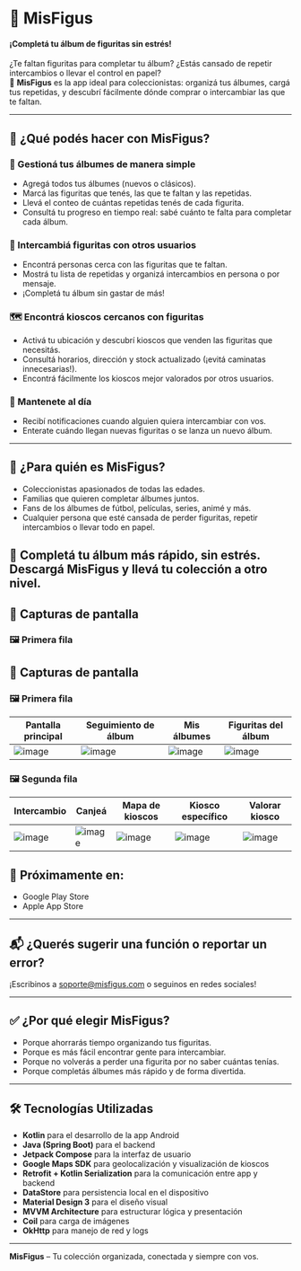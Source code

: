 # 📱 MisFigus

#### ¡Completá tu álbum de figuritas sin estrés!

¿Te faltan figuritas para completar tu álbum? ¿Estás cansado de repetir intercambios o llevar el control en papel?  
📲 **MisFigus** es la app ideal para coleccionistas: organizá tus álbumes, cargá tus repetidas, y descubrí fácilmente dónde comprar o intercambiar las que te faltan.

---

## 🧩 ¿Qué podés hacer con MisFigus?

### 📘 Gestioná tus álbumes de manera simple

- Agregá todos tus álbumes (nuevos o clásicos).
- Marcá las figuritas que tenés, las que te faltan y las repetidas.
- Llevá el conteo de cuántas repetidas tenés de cada figurita.
- Consultá tu progreso en tiempo real: sabé cuánto te falta para completar cada álbum.

### 🤝 Intercambiá figuritas con otros usuarios

- Encontrá personas cerca con las figuritas que te faltan.
- Mostrá tu lista de repetidas y organizá intercambios en persona o por mensaje.
- ¡Completá tu álbum sin gastar de más!

### 🗺️ Encontrá kioscos cercanos con figuritas

- Activá tu ubicación y descubrí kioscos que venden las figuritas que necesitás.
- Consultá horarios, dirección y stock actualizado (¡evitá caminatas innecesarias!).
- Encontrá fácilmente los kioscos mejor valorados por otros usuarios.

### 🔔 Mantenete al día

- Recibí notificaciones cuando alguien quiera intercambiar con vos.
- Enterate cuándo llegan nuevas figuritas o se lanza un nuevo álbum.

---

## 🎯 ¿Para quién es MisFigus?

- Coleccionistas apasionados de todas las edades.
- Familias que quieren completar álbumes juntos.
- Fans de los álbumes de fútbol, películas, series, animé y más.
- Cualquier persona que esté cansada de perder figuritas, repetir intercambios o llevar todo en papel.

🎉 **Completá tu álbum más rápido, sin estrés.  
Descargá MisFigus y llevá tu colección a otro nivel.**
---

## 📸 Capturas de pantalla

### 🖼️ Primera fila

## 📸 Capturas de pantalla

### 🖼️ Primera fila

| Pantalla principal | Seguimiento de álbum | Mis álbumes | Figuritas del álbum |
|--------------------|----------------------|-------------|----------------------|
| ![image](https://github.com/user-attachments/assets/798f057b-9114-4077-80c2-27cd6f04821d) | ![image](https://github.com/user-attachments/assets/0b3f6e85-0574-42e8-83d6-b54849b80045) | ![image](https://github.com/user-attachments/assets/0955b2fc-49aa-4e5e-ae98-2da67b763ebe) | ![image](https://github.com/user-attachments/assets/44d3a61c-b014-45f4-91cf-f763d7a37e00) |

### 🖼️ Segunda fila

| Intercambio | Canjeá | Mapa de kioscos | Kiosco específico | Valorar kiosco |
|-------------|--------|-----------------|-------------------|----------------|
| ![image](https://github.com/user-attachments/assets/7746acd4-0073-4b46-be33-ee3e4b0eb1bc) | ![image](https://github.com/user-attachments/assets/6c98e874-86cf-420a-858e-8b8823a18fff) | ![image](https://github.com/user-attachments/assets/a422bf27-3b96-4f11-9239-95b9386a7468) | ![image](https://github.com/user-attachments/assets/2aa89c12-d2c9-4edd-8e66-9124a513dea3) | ![image](https://github.com/user-attachments/assets/83cfe8f4-2373-4612-b9a8-27228bc06d6d) |


## 🚀 Próximamente en:

- Google Play Store
- Apple App Store

---

## 📬 ¿Querés sugerir una función o reportar un error?

¡Escribinos a soporte@misfigus.com o seguinos en redes sociales!

---

## ✅ ¿Por qué elegir MisFigus?

- Porque ahorrarás tiempo organizando tus figuritas.
- Porque es más fácil encontrar gente para intercambiar.
- Porque no volverás a perder una figurita por no saber cuántas tenías.
- Porque completás álbumes más rápido y de forma divertida.

---
## 🛠️ Tecnologías Utilizadas

- **Kotlin** para el desarrollo de la app Android  
- **Java (Spring Boot)** para el backend
- **Jetpack Compose** para la interfaz de usuario  
- **Google Maps SDK** para geolocalización y visualización de kioscos  
- **Retrofit + Kotlin Serialization** para la comunicación entre app y backend  
- **DataStore** para persistencia local en el dispositivo  
- **Material Design 3** para el diseño visual  
- **MVVM Architecture** para estructurar lógica y presentación  
- **Coil** para carga de imágenes
- **OkHttp** para manejo de red y logs

---
**MisFigus** – Tu colección organizada, conectada y siempre con vos.
